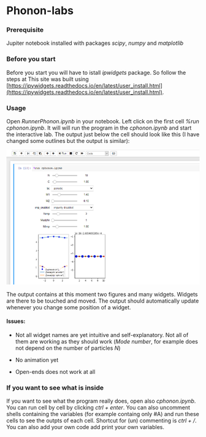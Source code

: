 # Phonon-labs
### Prerequisite
Jupiter notebook installed with packages *scipy*, *numpy* and *matplotlib*
### Before you start
Before you start you will have to istall *ipwidgets* package. So follow the steps at This site was built using [https://ipywidgets.readthedocs.io/en/latest/user_install.html](https://ipywidgets.readthedocs.io/en/latest/user_install.html).

### Usage
Open *RunnerPhonon.ipynb* in your notebook.
Left click on the first cell *%run cphonon.ipynb*. It will will run the program in the *cphonon.ipynb* and start the interactive lab.
The output just below the cell should look like this (I have changed some outlines but the output is similar):

![alt text](https://github.com/AndrissP/Phonon-labs/blob/master/Example.png "Logo Title Text 1")

The output contains at this moment two figures and many widgets. Widgets are there to be touched and moved. The output should automatically update whenever you change some position of a widget.

#### Issues:
* Not all widget names are yet intuitive and self-explanatory. Not all of them are working as they should work (*Mode number*, for example does not depend on the number of particles *N*)

* No animation yet

* Open-ends does not work at all

### If you want to see what is inside
If you want to see what the program really does, open also *cphonon.ipynb*. You can run cell by cell by clicking *ctrl + enter*. You can also uncomment shells containing the variables (for example containg only #A) and run these cells to see the outpts of each cell. Shortcut for (un) commenting is *ctrl + /*. You can also add your own code add print your own variables. 
